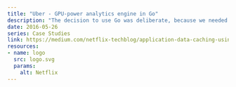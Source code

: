 ```yaml
---
title: "Uber - GPU-power analytics engine in Go"
description: "The decision to use Go was deliberate, because we needed something that had lower latency than Java (where garbage collection pauses are an issue) and is more productive for developers than C, while also handling tens of thousands of client connections. Go fits this space well."
date: 2016-05-26
series: Case Studies
link: https://medium.com/netflix-techblog/application-data-caching-using-ssds-5bf25df851ef
resources:
- name: logo
  src: logo.svg
  params:
    alt: Netflix
---
```

